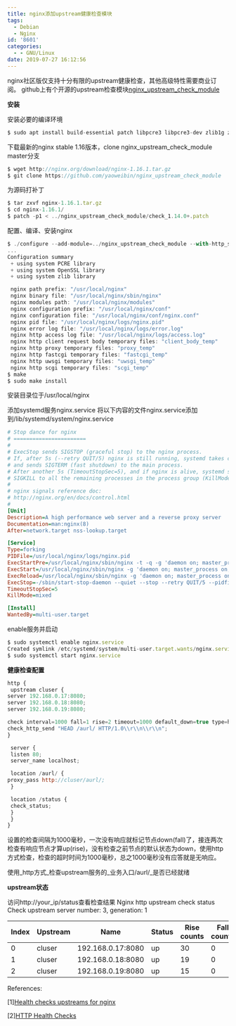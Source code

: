 ```yaml
---
title: nginx添加upstream健康检查模块
tags:
  - Debian
  - Nginx
id: '8601'
categories:
  - - GNU/Linux
date: 2019-07-27 16:12:56
---
```



<!-- more -->
nginx社区版仅支持十分有限的upstream健康检查，其他高级特性需要商业订阅。
github上有个开源的upstream检查模块[nginx_upstream_check_module](https://github.com/yaoweibin/nginx_upstream_check_module)

**安装**

安装必要的编译环境
```js
$ sudo apt install build-essential patch libpcre3 libpcre3-dev zlib1g zlib1g-dev libssl1.1 libssl-dev
```

下载最新的nginx stable 1.16版本，clone nginx_upstream_check_module master分支
```js
$ wget http://nginx.org/download/nginx-1.16.1.tar.gz
$ git clone https://github.com/yaoweibin/nginx_upstream_check_module
```

为源码打补丁
```js
$ tar zxvf nginx-1.16.1.tar.gz
$ cd nginx-1.16.1/
$ patch -p1 < ../nginx_upstream_check_module/check_1.14.0+.patch
```

配置、编译、安装nginx
```js
$ ./configure --add-module=../nginx_upstream_check_module --with-http_ssl_module --with-stream_ssl_preread_module --with-http_v2_module --with-stream
...
Configuration summary
 + using system PCRE library
 + using system OpenSSL library
 + using system zlib library

 nginx path prefix: "/usr/local/nginx"
 nginx binary file: "/usr/local/nginx/sbin/nginx"
 nginx modules path: "/usr/local/nginx/modules"
 nginx configuration prefix: "/usr/local/nginx/conf"
 nginx configuration file: "/usr/local/nginx/conf/nginx.conf"
 nginx pid file: "/usr/local/nginx/logs/nginx.pid"
 nginx error log file: "/usr/local/nginx/logs/error.log"
 nginx http access log file: "/usr/local/nginx/logs/access.log"
 nginx http client request body temporary files: "client_body_temp"
 nginx http proxy temporary files: "proxy_temp"
 nginx http fastcgi temporary files: "fastcgi_temp"
 nginx http uwsgi temporary files: "uwsgi_temp"
 nginx http scgi temporary files: "scgi_temp"
$ make
$ sudo make install
```
安装目录位于/usr/local/nginx

添加systemd服务nginx.service
将以下内容的文件nginx.service添加到/lib/systemd/system/nginx.service
```ini
# Stop dance for nginx
# =======================
#
# ExecStop sends SIGSTOP (graceful stop) to the nginx process.
# If, after 5s (--retry QUIT/5) nginx is still running, systemd takes control
# and sends SIGTERM (fast shutdown) to the main process.
# After another 5s (TimeoutStopSec=5), and if nginx is alive, systemd sends
# SIGKILL to all the remaining processes in the process group (KillMode=mixed).
#
# nginx signals reference doc:
# http://nginx.org/en/docs/control.html
#
[Unit]
Description=A high performance web server and a reverse proxy server
Documentation=man:nginx(8)
After=network.target nss-lookup.target

[Service]
Type=forking
PIDFile=/usr/local/nginx/logs/nginx.pid
ExecStartPre=/usr/local/nginx/sbin/nginx -t -q -g 'daemon on; master_process on;'
ExecStart=/usr/local/nginx/sbin/nginx -g 'daemon on; master_process on;'
ExecReload=/usr/local/nginx/sbin/nginx -g 'daemon on; master_process on;' -s reload
ExecStop=-/sbin/start-stop-daemon --quiet --stop --retry QUIT/5 --pidfile /run/nginx.pid
TimeoutStopSec=5
KillMode=mixed

[Install]
WantedBy=multi-user.target
```

enable服务并启动
```js
$ sudo systemctl enable nginx.service 
Created symlink /etc/systemd/system/multi-user.target.wants/nginx.service → /lib/systemd/system/nginx.service.
$ sudo systemctl start nginx.service
```

**健康检查配置**

```js
http {
 upstream cluser {
server 192.168.0.17:8080;
server 192.168.0.18:8080;
server 192.168.0.19:8080;

check interval=1000 fall=1 rise=2 timeout=1000 default_down=true type=http;
check_http_send "HEAD /aurl/ HTTP/1.0\\r\\n\\r\\n";
}

 server {
 listen 80;
 server_name localhost;

 location /aurl/ {
proxy_pass http://cluser/aurl/;
 }

 location /status {
 check_status;
 }
 }
}
```
设置的检查间隔为1000毫秒，一次没有响应就标记节点down(fall)了，接连两次检查有响应节点才算up(rise)，没有检查之前节点的默认状态为down，使用http方式检查，检查的超时时间为1000毫秒，总之1000毫秒没有应答就是无响应。

使用_http方式_检查upstream服务的_业务入口/aurl/_是否已经就绪

**upstream状态**

访问http://your_ip/status查看检查结果
Nginx http upstream check status
Check upstream server number: 3, generation: 1

|Index|Upstream|Name|Status|Rise counts|Fall counts|Check type|Check port|
|---|---|---|---|---|---|---|---|
|0|cluser|192.168.0.17:8080|up|30|0|http|0|
|1|cluser|192.168.0.18:8080|up|19|0|http|0|
|2|cluser|192.168.0.19:8080|up|15|0|http|0|

References:

\[1\][Health checks upstreams for nginx](https://github.com/yaoweibin/nginx_upstream_check_module)

\[2\][HTTP Health Checks](https://docs.nginx.com/nginx/admin-guide/load-balancer/http-health-check/)